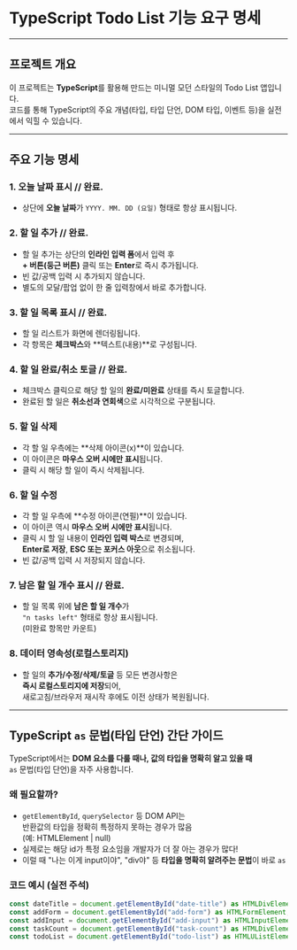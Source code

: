 # TypeScript Todo List 기능 요구 명세

---

## 프로젝트 개요

이 프로젝트는 **TypeScript**를 활용해 만드는 미니멀 모던 스타일의 Todo List 앱입니다.  
코드를 통해 TypeScript의 주요 개념(타입, 타입 단언, DOM 타입, 이벤트 등)을 실전에서 익힐 수 있습니다.

---

## 주요 기능 명세

### 1. 오늘 날짜 표시  // 완료.

- 상단에 **오늘 날짜**가 `YYYY. MM. DD (요일)` 형태로 항상 표시됩니다.

### 2. 할 일 추가 // 완료.

- 할 일 추가는 상단의 **인라인 입력 폼**에서 입력 후  
  **+ 버튼(둥근 버튼)** 클릭 또는 **Enter**로 즉시 추가됩니다.
- 빈 값/공백 입력 시 추가되지 않습니다.
- 별도의 모달/팝업 없이 한 줄 입력창에서 바로 추가합니다.

### 3. 할 일 목록 표시 // 완료.

- 할 일 리스트가 화면에 렌더링됩니다.
- 각 항목은 **체크박스**와 **텍스트(내용)**로 구성됩니다.

### 4. 할 일 완료/취소 토글 // 완료.

- 체크박스 클릭으로 해당 할 일의 **완료/미완료** 상태를 즉시 토글합니다.
- 완료된 할 일은 **취소선과 연회색**으로 시각적으로 구분됩니다.

### 5. 할 일 삭제

- 각 할 일 우측에는 **삭제 아이콘(x)**이 있습니다.
- 이 아이콘은 **마우스 오버 시에만 표시**됩니다.
- 클릭 시 해당 할 일이 즉시 삭제됩니다.

### 6. 할 일 수정

- 각 할 일 우측에 **수정 아이콘(연필)**이 있습니다.
- 이 아이콘 역시 **마우스 오버 시에만 표시**됩니다.
- 클릭 시 할 일 내용이 **인라인 입력 박스**로 변경되며,  
  **Enter로 저장**, **ESC 또는 포커스 아웃**으로 취소됩니다.
- 빈 값/공백 입력 시 저장되지 않습니다.

### 7. 남은 할 일 개수 표시 // 완료.

- 할 일 목록 위에 **남은 할 일 개수**가  
  `"n tasks left"` 형태로 항상 표시됩니다.  
  (미완료 항목만 카운트)

### 8. 데이터 영속성(로컬스토리지)

- 할 일의 **추가/수정/삭제/토글** 등 모든 변경사항은  
  **즉시 로컬스토리지에 저장**되어,  
  새로고침/브라우저 재시작 후에도 이전 상태가 복원됩니다.

---

## TypeScript `as` 문법(타입 단언) 간단 가이드

TypeScript에서는 **DOM 요소를 다룰 때나, 값의 타입을 명확히 알고 있을 때**  
`as` 문법(타입 단언)을 자주 사용합니다.

### 왜 필요할까?

- `getElementById`, `querySelector` 등 DOM API는  
  반환값의 타입을 정확히 특정하지 못하는 경우가 많음  
  (예: HTMLElement | null)
- 실제로는 해당 id가 특정 요소임을 개발자가 더 잘 아는 경우가 많다!
- 이럴 때 "나는 이게 input이야", "div야" 등 **타입을 명확히 알려주는 문법**이 바로 `as`

### 코드 예시 (실전 주석)

```ts
const dateTitle = document.getElementById("date-title") as HTMLDivElement; // ← 이 id는 div임을 단언!
const addForm = document.getElementById("add-form") as HTMLFormElement; // ← form임을 단언!
const addInput = document.getElementById("add-input") as HTMLInputElement; // ← input임을 단언!
const taskCount = document.getElementById("task-count") as HTMLDivElement; // ← div임을 단언!
const todoList = document.getElementById("todo-list") as HTMLUListElement; // ← ul임을 단언!
```
